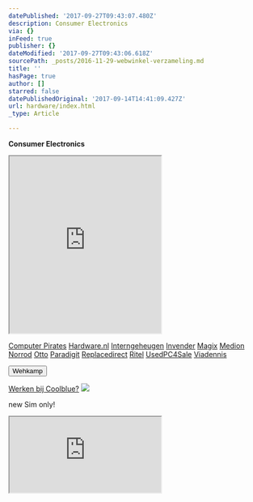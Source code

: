 ```yaml
---
datePublished: '2017-09-27T09:43:07.480Z'
description: Consumer Electronics
via: {}
inFeed: true
publisher: {}
dateModified: '2017-09-27T09:43:06.618Z'
sourcePath: _posts/2016-11-29-webwinkel-verzameling.md
title: ''
hasPage: true
author: []
starred: false
datePublishedOriginal: '2017-09-14T14:41:09.427Z'
url: hardware/index.html
_type: Article

---
```

**Consumer Electronics**

<iframe src="https://the-grid.github.io/ed-userhtml/?g=eJy9V11v2jAUfe-vyCKVt5BvPgqm6tpN69R1feBhfULGuU0sHCeyjUL__ZwQaGhHSzWChOJclPjcc3KufT3-cvP7evr48M1IVMomZ-PNADjSg70ez8bzLHouR2wkAp6QmSiVX9h2URTdKwIyogKI6nJmGgqLGBQyZ3OG-cKcjGkaG1KQnXfmWYpF-bx9m-IYpK0SiAWNbA4RCP1iJMEqYF5QvgAm7e0txylwG2tIq8bMeWwamGnEH9Nfd4ZaqkxQrBOR6pkBMgsaqeTCdZx8NUqAxokqA0NH80xosAtnpJO08cTYQ4_ROZ7jLsnS05DbAB6T2BtminSVwBHoC1mA6HJQ9iVBbtgLnA5O81GKBm7oDYZVgJHr-_2eWwUCVcMSnUwOWOUCpGzvU0udKlNBWMlA7MuCIm_Qc3prKSRFrtPreVXAdBD0Q2_Yq8JCahkEMGTy7CljLCtOVAEpJq1bX08NgmMFZZpKG0QpNHSCmevN1n6Y1YY4976fiPY2o7a5zwEri1aZnoTZBu9ovPbRIolicLKVeoN3IC2vScs7gFZZublOkIPIRRYLnKZY58zK5domjJLF-nqZI7ej0FKwjkSB7zqdJzT9c9fRf6BynnP_SptY_9acq_c7JQX0NWPWPUSa14kU03ga_P-NEL5rBKIrdyllkuV1cVMewaqLZb4qy9zz_WG_Uej3RWER-U65v1oEJ-PrJsDEaEOqBoeWy4YA1zslyzPKq3TrbbMWLU_yUrPQD14pFkWfUmwXpCXNmiAtqranwfC8wPHrBsP1_tVcNHRbHqZbBJxTGQGuqraVonyBOEIXsr8w94gWhm74oWa6SfqMaN9WOVSCtKIXrGdveQ3TFtbdQAwJLGPg1ZJfdyne0PEatXi782CzJs8-0mmNAaqJ0opkr8i0Jd2HrW7geIOXTjcM_V5_0-k-3Fg_76af7HdLQKmwosSKJOEVbolh15M31tDdXBqAlQ5b6ileWVv65yOjpo-1RCOjZs8zDiPTsN9xz3Mmyn1Wf69yB8kpjyvrBAO_f1iH-8Yrj5sZWzFIne8RjaHP9-tzvT7nV8f-vwfGe8w" height="350" style=""></iframe>

[Computer Pirates][0]
[Hardware.nl][1]
[Interngeheugen][2]
[Invender][3]
[Magix][4]
[Medion][5]
[Norrod][6]
[Otto][7]
[Paradigit][8]
[Replacedirect][9]
[Ritel][10]
[UsedPC4Sale][11]
[Viadennis][12]

<button data-role="cta" style="">Wehkamp</button>

[Werken bij Coolblue?][13]
![](https://the-grid-user-content.s3-us-west-2.amazonaws.com/d4d8e480-281e-41f8-a31e-4427722137e0.png)

new Sim only!

<iframe src="https://the-grid.github.io/ed-userhtml/?g=eJyNULFuwjAU3P0Vr96LHVJBCY4X2rkdWBgd22ALh0SOm4Kq_jsPN12YeMtJd3qnuxNPbx-b7e7zHVxqgyTiH6wyCGzCIV2ClcT4EX4I4LXq_PztTXIVzBec9-d1pp31B5cqKDJ1Y8gvukzvounMRRIiFLho9zV1KfUVY33cz9yJ6eD1kWnVolYVaBHKZiiZjlYlP9rM8qIIKC1fqBS-PcAQ9b3N0H1FbR_2gVyjpsv5K53y13TFKTRdNDbWlFMmBVOYG5v8NcBd8kxXqGdfeg" height="150" style=""></iframe>



[0]: http://www.computerpirates.com/
[1]: http://www.hardware.nl/
[2]: http://www.interngeheugen.com/tt/?tt=2902_12_133761_Interngeheugen&r=%2F
[3]: http://www.invender.nl/ttiv/index.php?tt=352_12_133761_Invender&r=%2F
[4]: http://www.magix.com/ap/tradetracker/?tt=2074_12_133761_Magix&r=%2F
[5]: http://tc.tradetracker.net/?c=3452&m=12&a=133761
[6]: http://www.norrod.nl/tt/index.aspx?tt=23396_12_133761_Norrod&r=%2F
[7]: http://www.otto.nl/
[8]: http://www.paradigit.nl/tt/index.aspx?tt=5043_12_133761_Paradigit&r=%2F
[9]: http://www.replacedirect.nl/
[10]: http://www.ritel.nl/telecom/?tt=668_12_133761_Ritel&r=%2F
[11]: http://tc.tradetracker.net/?c=20400&m=12&a=133761&r=UsedPC4sale&u=%2F
[12]: http://www.viadennis.nl/computer/?tt=15804_12_133761_Viadennis&r=%2F
[13]: http://prf.hn/click/camref:1100l3bs3/creativeref:1011l11074
